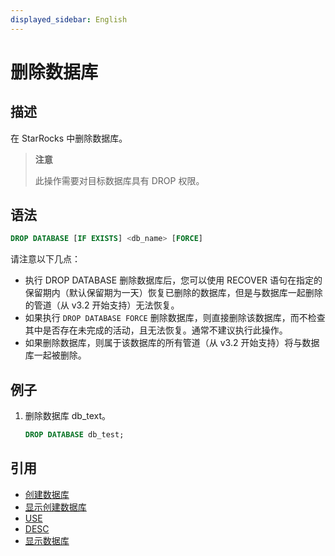 ```yaml
---
displayed_sidebar: English
---
```


# 删除数据库

## 描述

在 StarRocks 中删除数据库。

> **注意**
>
> 此操作需要对目标数据库具有 DROP 权限。

## 语法

```sql
DROP DATABASE [IF EXISTS] <db_name> [FORCE]
```

请注意以下几点：

- 执行 DROP DATABASE 删除数据库后，您可以使用 RECOVER 语句在指定的保留期内（默认保留期为一天）恢复已删除的数据库，但是与数据库一起删除的管道（从 v3.2 开始支持）无法恢复。
- 如果执行 `DROP DATABASE FORCE` 删除数据库，则直接删除该数据库，而不检查其中是否存在未完成的活动，且无法恢复。通常不建议执行此操作。
- 如果删除数据库，则属于该数据库的所有管道（从 v3.2 开始支持）将与数据库一起被删除。

## 例子

1. 删除数据库 db_text。

    ```sql
    DROP DATABASE db_test;
    ```

## 引用

- [创建数据库](../data-definition/CREATE_DATABASE.md)
- [显示创建数据库](../data-manipulation/SHOW_CREATE_DATABASE.md)
- [USE](../data-definition/USE.md)
- [DESC](../Utility/DESCRIBE.md)
- [显示数据库](../data-manipulation/SHOW_DATABASES.md)
